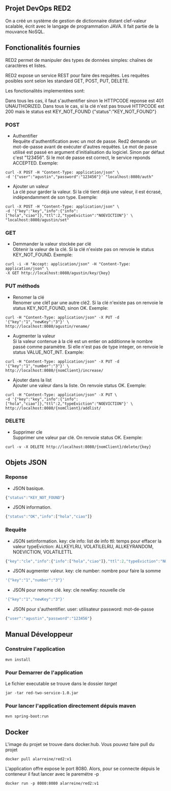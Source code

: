 Projet DevOps RED2
---

On a créé un système de gestion de dictionnaire distant clef-valeur scalable, écrit avec le langage de programmation JAVA. Il fait partie de la mouvance NoSQL.

## Fonctionalités fournies
RED2 permet de manipuler des types de données simples: chaînes de caractères et listes.

RED2 expose un service REST pour faire des requêtes. Les requêtes posibles sont selon les standard GET, POST, PUT, DELETE.
   
Les fonctionalités implementées sont:

Dans tous les cas, il faut s'authentifier sinon le HTTPCODE reponse est 401 UNAUTHORIZED.
Dans tous le cas, si la clé n'est pas trouvé HTTPCODE est 200 mais le status est KEY_NOT_FOUND {"status":"KEY_NOT_FOUND"}

### POST

* Authentifier\
Requête d'authentification avec un mot de passe. Red2 demande un mot-de-passe avant de exécuter d'autres requêtes. Le mot de passe utilisé est passé en argument d'initialisation du logiciel. Sinon par défaut c'est "123456".
Si le mot de passe est correct, le service reponds ACCEPTED.
Exemple: 

```x-sh
curl -X POST -H "Content-Type: application/json" \
-d '{"user":"agustin","password":"123456"}' "localhost:8080/auth"
```

* Ajouter un valeur\
La clé pour garder la valeur. Si la clé tient déjà une valeur, il est écrasé, indépendamment de son type.
Exemple:
```x-sh
curl -X POST -H "Content-Type: application/json" \ 
-d '{"key":"key","info":{"info":["hola","ciao"]},"ttl":2,"typeEviction":"NOEVICTION"}' \ 
"localhost:8080/agustin/set"
```

### GET 
* Demmander la valeur stockée par clé \
Obtenir la valeur de la clé. Si la clé n'existe pas on renvoie le status KEY_NOT_FOUND.
Exemple:
```x-sh
curl -i -H "Accept: application/json" -H "Content-Type: application/json" \
-X GET http://localhost:8080/agustin/key/{key}
```

### PUT méthods
* Renomer la clé \
Renomer une clé1 par une autre clé2. Si la clé n'existe pas on renvoie le status KEY_NOT_FOUND, sinon OK.
Exemple:
```x-sh
curl -H "Content-Type: application/json" -X PUT -d '{"key":"1","newKey":"3"}' \ 
http://localhost:8080/agustin/rename/
```

* Augmenter la valeur \
Si la valeur contenue à la clé est un entier on additionne le nombre passé comme paramètre. Si elle n'est pas de type integer, on renvoie le status VALUE_NOT_INT.
Example: 
```x-sh
curl -H "Content-Type: application/json" -X PUT -d '{"key":"1","number":"3"}' \
http://localhost:8080/{nomClient}/increase/
```

* Ajouter dans la list \
Ajouter une valeur dans la liste. On renvoie status OK. 
Exemple:
```x-sh
curl -H "Content-Type: application/json" -X PUT \
-d '{"key":"key","info":{"info":["hola","ciao"]},"ttl":2,"typeEviction":"NOEVICTION"}' \
http://localhost:8080/{nomClient}/addlist/
```

### DELETE
* Supprimer cle \
Supprimer une valeur par clé. On renvoie status OK. 
Exemple:
```x-sh
curl -v -X DELETE http://localhost:8080/{nomClient}/delete/{key}
```

## Objets JSON
### Reponse
* JSON basique.
```javascript
{"status":"KEY_NOT_FOUND"}
```

* JSON information.
```javascript
{"status":"OK","info":["hola","ciao"]}
```

### Requête
* JSON setinformation.
key: cle
info: list de info
ttl: temps pour effacer la valeur
typeEviction: ALLKEYLRU, VOLATILELRU, ALLKEYRANDOM, NOEVICTION, VOLATILETTL
```javascript
{"key":"cle","info":{"info":["hola","ciao"]},"ttl":2,"typeEviction":"NOEVICTION"}'
```
* JSON augmenter valeur.
key: cle
number: nombre pour faire la somme
```javascript
'{"key":"1","number":"3"}'
```
* JSON pour renome clé.
key: cle
newKey: nouvelle cle
```javascript
'{"key":"1","newKey":"3"}'
```
* JSON pour s'authentifier.
user: utilisateur
password: mot-de-passe
```javascript
{"user":"agustin","password":"123456"}
```
## Manual Développeur

### Construire l'application
```x-sh
mvn install
```
### Pour Demarrer de l'application
Le fichier executable se trouve dans le dossier _target_
```x-sh
jar -tar red-two-service-1.0.jar
```
### Pour lancer l'application directement dépuis maven
```x-sh
mvn spring-boot:run
```

## Docker
L'image du projet se trouve dans docker.hub. Vous pouvez faire pull du projet
```x-sh
docker pull alarreine/red2:v1
```
L'application offre expose le port 8080. Alors, pour se connecte dépuis le conteneur il faut lancer avec 
le paremétre -p
```x-sh
docker run -p 8080:8080 alarreine/red2:v1
```
